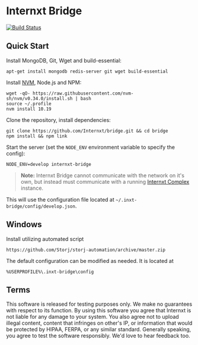 Internxt Bridge
=======================================================================================================

[![Build Status](https://travis-ci.com/internxt/Bridge.svg?branch=master)](https://travis-ci.com/internxt/Bridge)

Quick Start
-----------

Install MongoDB, Git, Wget and build-essential:

```
apt-get install mongodb redis-server git wget build-essential
```

Install [NVM][nvmsite], Node.js and NPM:

```
wget -qO- https://raw.githubusercontent.com/nvm-sh/nvm/v0.34.0/install.sh | bash
source ~/.profile
nvm install 10.19
```

Clone the repository, install dependencies:

```
git clone https://github.com/Internxt/bridge.git && cd bridge
npm install && npm link
```

Start the server (set the `NODE_ENV` environment variable to specify the config):

```
NODE_ENV=develop internxt-bridge
```

> **Note:** Internxt Bridge cannot communicate with the network on it's own, but 
> instead must communicate with a running 
> [Internxt Complex](https://github.com/Internxt/complex) instance.

This will use the configuration file located at `~/.inxt-bridge/config/develop.json`.

Windows
-------

Install utilizing automated script

```
https://github.com/Storj/storj-automation/archive/master.zip
```

The default configuration can be modified as needed.  It is located at

```
%USERPROFILE%\.inxt-bridge\config
```


Terms
-----

This software is released for testing purposes only. We make no guarantees with
respect to its function. By using this software you agree that Internxt is not
liable for any damage to your system. You also agree not to upload illegal
content, content that infringes on other's IP, or information that would be
protected by HIPAA, FERPA, or any similar standard. Generally speaking, you
agree to test the software responsibly. We'd love to hear feedback too.

 [nvmsite]: <https://github.com/nvm-sh/nvm>
